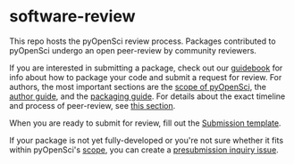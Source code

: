 # software-review

This repo hosts the pyOpenSci review process. Packages contributed to pyOpenSci undergo an open peer-review by community reviewers. 

If you are interested in submitting a package, check out our [guidebook](https://www.pyopensci.org/dev_guide/intro.html) for info about how to package your code and submit a request for review. For authors, the most important sections are the [scope of pyOpenSci](https://www.pyopensci.org/dev_guide/peer_review/aims_scope.html), the [author guide](https://www.pyopensci.org/dev_guide/peer_review/author_guide.html), and the [packaging guide](https://www.pyopensci.org/dev_guide/packaging/packaging_guide.html). For details about the exact timeline and process of peer-review, see [this section](https://www.pyopensci.org/dev_guide/peer_review/peer_review_proc.html).

When you are ready to submit for review, fill out the [Submission template](https://github.com/pyOpenSci/software-review/issues/new?assignees=&labels=&template=submit-software-for-review.md&title=). 

If your package is not yet fully-developed or you're not sure whether it fits within pyOpenSci's [scope](https://www.pyopensci.org/dev_guide/peer_review/aims_scope.html), you can create a [presubmission inquiry issue](https://github.com/pyOpenSci/software-review/issues/new?assignees=&labels=&template=presubmission-inquiry.md&title=).


